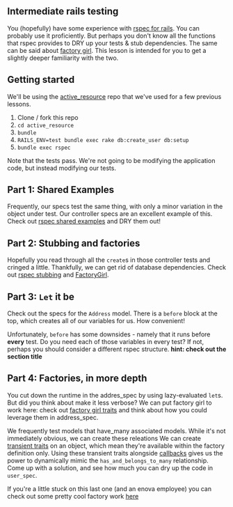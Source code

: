 ## Intermediate rails testing

You (hopefully) have some experience with [rspec for
rails](https://github.com/rspec/rspec-rails). You can probably use it
proficiently. But perhaps you don't know all the functions that rspec
provides to DRY up your tests & stub dependencies. The same can be said
about [factory girl](https://github.com/thoughtbot/factory_girl). This
lesson is intended for you to get a slightly deeper familiarity with the
two.

## Getting started
We'll be using the
[active_resource](https://github.com/schepedw/active_resource) repo that
we've used for a few previous lessons.

1. Clone / fork this repo
2. `cd active_resource`
3. `bundle`
4. `RAILS_ENV=test bundle exec rake db:create_user db:setup`
5. `bundle exec rspec`

Note that the tests pass. We're not going to be modifying the
application code, but instead modifying our tests.

## Part 1: Shared Examples
Frequently, our specs test the same thing, with only a minor variation
in the object under test. Our controller specs are an excellent example
of this. Check out [rspec shared
examples](https://www.relishapp.com/rspec/rspec-core/docs/example-groups/shared-examples)
and DRY them out!

## Part 2: Stubbing and factories
Hopefully you read through all the `create`s in those controller tests
and cringed a little. Thankfully, we can get rid of database
dependencies. Check out [rspec
stubbing](http://www.relishapp.com/rspec/rspec-mocks/v/2-99/docs/method-stubs)
and [FactoryGirl](https://github.com/thoughtbot/factory_girl).

## Part 3: `Let` it be

Check out the specs for the `Address` model. There is a `before` block
at the top, which creates all of our variables for us. How convenient!

Unfortunately, `before` has some downsides - namely that it runs before
__every__ test. Do you need each of those variables in every test? If
not, perhaps you should consider a different rspec structure. __hint:
check out the section title__

## Part 4: Factories, in more depth

You cut down the runtime in the addres_spec by using lazy-evaluated
`let`s. But did you think about make it less verbose? We can put factory
girl to work here: check out [factory girl
traits](https://github.com/thoughtbot/factory_girl/blob/master/GETTING_STARTED.md#traits)
and think about how you could leverage them in address_spec.


We frequently test models that have_many associated models. While
it's not immediately obvious, we can create these releations
We can create [transient
traits](https://github.com/thoughtbot/factory_girl/blob/master/GETTING_STARTED.md#transient-attributes)
on an object, which mean they're available within the factory definition
only. Using these transient traits alongside
[callbacks](https://github.com/thoughtbot/factory_girl/blob/master/GETTING_STARTED.md#callbacks)
gives us the power to dynamically mimic the `has_and_belongs_to_many`
relationship. Come up with a solution, and see how much you can dry up
the code in `user_spec`.


If you're a little stuck on this last one (and an enova employee) you
can check out some pretty cool factory work
[here](https://git.enova.com/onstride/onstride/pull/243/files#diff-8707c1369e4c39b144680ea3ee173894R1)
